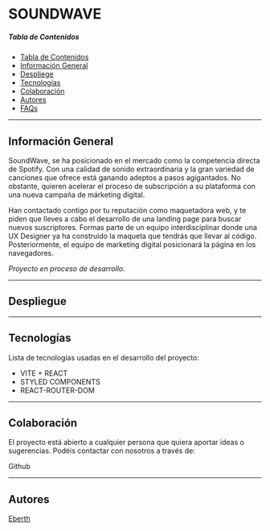 
# SOUNDWAVE


##### Tabla de Contenidos
  
  - [Tabla de Contenidos](#tabla-de-contenidos)
  - [Información General](#información-general)
  - [Despliege](#despliegue)
  - [Tecnologías](#tecnologías)
  - [Colaboración](#colaboración)
  - [Autores](#autores)
  - [FAQs](#faqs)

***
## Información General
SoundWave, se ha posicionado en el mercado como la competencia directa de Spotify. Con una calidad de sonido extraordinaria y la gran variedad de canciones que ofrece está ganando adeptos a pasos agigantados. No obstante, quieren acelerar el proceso de subscripción a su plataforma con una nueva campaña de márketing digital.

Han contactado contigo por tu reputación como maquetadora web, y te piden que lleves a cabo el desarrollo de una landing page para buscar nuevos suscriptores. Formas parte de un equipo interdisciplinar donde una UX Designer ya ha construido la maqueta que tendrás que llevar al código. Posteriormente, el equipo de marketing digital posicionará la página en los navegadores.

*Proyecto en proceso de desarrollo.*   

***

## Despliegue





***
## Tecnologías
Lista de tecnologías usadas en el desarrollo del proyecto:
* VITE + REACT
* STYLED COMPONENTS
* REACT-ROUTER-DOM



***




## Colaboración
El proyecto está abierto a cualquier persona que quiera aportar ideas o sugerencias. Podéis contactar con nosotros a través de:

Github

***
## Autores 
  [Eberth](https://github.com/EberthCastro)   



